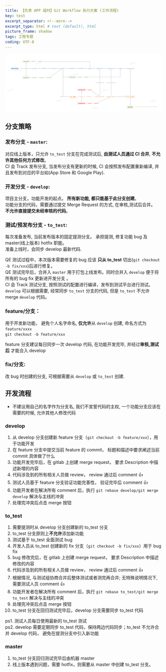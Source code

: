```yaml
---
title: 【负责 APP 组时】Git Workflow 执行方案 (工作流程)
key: test
excerpt_separator: <!--more-->
excerpt_type: html # text (default), html
picture_frame: shadow
tags: 工程专题
coding: UTF-8
--- 
```

![](/assets/images/工程专题/gitworkflow.png)  
<!--more-->
## 分支策略  
### 发布分支 - `master`:  
对应线上版本，只允许 `to_test` 分支在完成测试后, **由测试人员通过 CI 合并**, **不允许其他任何方式修改**。  
CI 会 Track 发布分支, 当发布分支有更新的时候, CI 会按照发布配置重新编译, 并且发布到对应的平台如(App Store 和 Google Play).  
  
### 开发分支 - `develop`:  
项目主分支，功能开发的起点。 **所有新功能, 都只能基于此分支创建**。  
功能分支的代码，需要通过提交 Merge Request 的方式, 在审核,测试后合并。  
**不允许直接提交未经审核的代码**。  
  
### 测试/预发布分支 - `to_test`:  
每次准备发布, 当前发布版本的固定提测分支。 承担提测, 修复功能 bug 及 master(线上版本) hotfix 职能。  
准备上线时，会同步 develop 最新代码.  
  
QE 测试过程中，本次版本需要修复的 bug 应该 **只从 to_test** 切出(`git checkout -b fix/xxx`)后进行修复。  
QE 测试完毕后，合并入 `master` 用于打包上线发布。同时合并入 `develop` 便于将所有的 bug fix 更新进开发分支 。  
CI 会 Track 测试分支, 按照测试的配置进行编译，发布到测试平台进行测试。  
`develop` 可以根据需要, 经常同步 `to_test` 分支的代码, 但是 `to_test` 不允许 merge `develop` 代码。  
  
### feature/分支：  
用于开发新功能， 避免个人名字命名, **仅允许**从 `develop` 创建, 命名方式为 `feature/xxxx`  
`git checkout -b feature/xxx`  
  
feature 分支建议每日同步一次 develop 代码, 在功能开发完毕, 并经过**审核,测试后** 才能合入 develop  
  
### fix/分支:  
改 bug 时创建的分支, 可根据需要从 `develop` 或 `to_test` 创建.  
  
  
## 开发流程  
  
* 不建议用自己的名字作为分支名, 我们不宣誓代码的主权, 一个功能分支应该在需要的时候, 允许其他人修改代码  

### develop  

1. 从 develop 分支创建新 feature 分支（`git checkout -b feature/xxx`），用于功能开发  
2. 在 feature 分支中提交当前 feature 的 commit， 标题和描述中要求阐述当前 commit 具体做了什么  
3. 功能开发完毕后，在 gitlab 上创建 merge request， 要求 Description 中描述新增的内容  
4. 代码涉及到的所有相关人员做 review， review 通过后 comment 👍  
5. 测试人员基于 feature 分支验证功能完善性， 验证完毕后 comment 👍  
6. 功能开发者在解决所有 comment 后，执行 `git rebase develop/git merge develop` 解决与主线的冲突  
7. 处理完冲突后点击 merge 按钮  
  
  
### to_test  
1. 需要提测时从 develop 分支创建新的 to_test 分支  
2. to_test 分支原则上**不允许**添加新功能  
3. 测试基于 to_test 全面测试 bug  
4. 开发人员从 to_test 创建新的 fix 分支（`git checkout -b fix/xxx`）用于 bug fix  
5. bug 修改完后，在 gitlab 上创建 merge request， 要求 Description 中描述修改的内容  
6. 代码涉及到的所有相关人员做 review， review 通过后 comment 👍  
7. 根据情况, 与测试组协商合并后整体测试或者测完再合并; 无特殊说明情况下, 需要测试人员 comment 👍  
8. 功能开发者在解决所有 comment 后，执行 `git rebase to_test/git merge to_test` 解决与主线的冲突  
9. 处理完冲突后点击 merge 按钮  
10. to_test 分支在回归测试完毕后，develop 分支需要同步 to_test 代码  
  
ps1. 测试人员每日使用最新的 to_test 测试  
ps2. develop 需要定期同步 to_test 代码，保持两边代码同步；to_test 不允许合并 develop 代码， 避免在提测分支中引入新功能  
  
  
### master  
1. to_test 分支回归测试完毕后由机器 master  
2. 线上版本遇到问题，需要 hotfix，则需要从 master 中创建 to_test 分支。  
  
